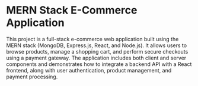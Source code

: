 # MERN Stack E-Commerce Application

This project is a full-stack e-commerce web application built using the MERN stack (MongoDB, Express.js, React, and Node.js). It allows users to browse products, manage a shopping cart, and perform secure checkouts using a payment gateway. The application includes both client and server components and demonstrates how to integrate a backend API with a React frontend, along with user authentication, product management, and payment processing.



